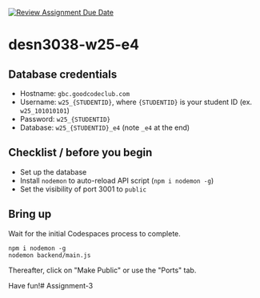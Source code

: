 [![Review Assignment Due Date](https://classroom.github.com/assets/deadline-readme-button-22041afd0340ce965d47ae6ef1cefeee28c7c493a6346c4f15d667ab976d596c.svg)](https://classroom.github.com/a/WK_4q9xE)
# desn3038-w25-e4

## Database credentials

- Hostname: `gbc.goodcodeclub.com`
- Username: `w25_{STUDENTID}`, where `{STUDENTID}` is your student ID (ex. `w25_101010101`)
- Password: `w25_{STUDENTID}`
- Database: `w25_{STUDENTID}_e4` (note `_e4` at the end)

## Checklist / before you begin

- Set up the database
- Install `nodemon` to auto-reload API script (`npm i nodemon -g`)
- Set the visibility of port 3001 to `public`

## Bring up

Wait for the initial Codespaces process to complete.

```
npm i nodemon -g
nodemon backend/main.js
```

Thereafter, click on "Make Public" or use the "Ports" tab.

Have fun!#   A s s i g n m e n t - 3  
 